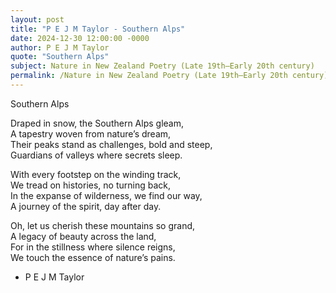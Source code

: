 ```yaml
---
layout: post
title: "P E J M Taylor - Southern Alps"
date: 2024-12-30 12:00:00 -0000
author: P E J M Taylor
quote: "Southern Alps"
subject: Nature in New Zealand Poetry (Late 19th–Early 20th century)
permalink: /Nature in New Zealand Poetry (Late 19th–Early 20th century)/P E J M Taylor/P E J M Taylor - Southern Alps
---
```


Southern Alps

Draped in snow, the Southern Alps gleam,  
A tapestry woven from nature’s dream,  
Their peaks stand as challenges, bold and steep,  
Guardians of valleys where secrets sleep.

With every footstep on the winding track,  
We tread on histories, no turning back,  
In the expanse of wilderness, we find our way,  
A journey of the spirit, day after day.

Oh, let us cherish these mountains so grand,  
A legacy of beauty across the land,  
For in the stillness where silence reigns,  
We touch the essence of nature’s pains.

- P E J M Taylor
